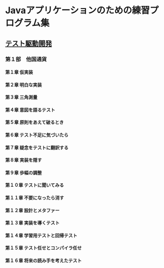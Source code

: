 # Javaアプリケーションのための練習プログラム集

## [テスト駆動開発](./TDD.md)

### 第１部　他国通貨
#### 第１章 仮実装 
#### 第２章 明白な実装
#### 第３章 三角測量 
#### 第４章 意図を語るテスト
#### 第５章 原則をあえて破るとき 
#### 第６章 テスト不足に気づいたら 
#### 第７章 疑念をテストに翻訳する 
#### 第８章 実装を隠す
#### 第９章 歩幅の調整
#### 第１０章 テストに聞いてみる
#### 第１１章 不要になったら消す
#### 第１２章 設計とメタファー
#### 第１３章 実装を導くテスト
#### 第１４章 学習用テストと回帰テスト
#### 第１５章 テスト任せとコンパイラ任せ
#### 第１６章 将来の読み手を考えたテスト         